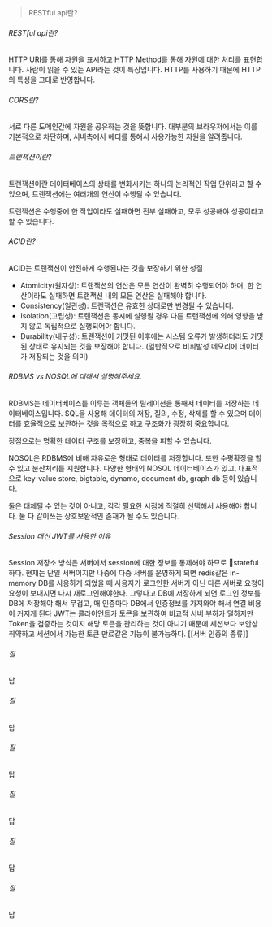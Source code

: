 > RESTful api란?

###### RESTful api란?
HTTP URI를 통해 자원을 표시하고 HTTP Method를 통해 자원에 대한 처리를 표현합니다. 사람이 읽을 수 있는 API라는 것이 특징입니다. HTTP를 사용하기 때문에 HTTP의 특성을 그대로 반영합니다.
###### CORS란?
서로 다른 도메인간에 자원을 공유하는 것을 뜻합니다. 대부분의 브라우저에서는 이를 기본적으로 차단하며, 서버측에서 헤더를 통해서 사용가능한 자원을 알려줍니다.
###### 트랜잭션이란?
트랜잭션이란 데이터베이스의 상태를 변화시키는 하나의 논리적인 작업 단위라고 할 수 있으며, 트랜잭션에는 여러개의 연산이 수행될 수 있습니다.

트랜잭션은 수행중에 한 작업이라도 실패하면 전부 실패하고, 모두 성공해야 성공이라고 할 수 있습니다.
###### ACID란?
ACID는 트랜잭션이 안전하게 수행된다는 것을 보장하기 위한 성질

- Atomicity(원자성): 트랜잭션의 연산은 모든 연산이 완벽히 수행되어야 하며, 한 연산이라도 실패하면 트랜잭션 내의 모든 연산은 실패해야 합니다.
- Consistency(일관성): 트랜잭션은 유효한 상태로만 변경될 수 있습니다.
- Isolation(고립성): 트랜잭션은 동시에 실행될 경우 다른 트랜잭션에 의해 영향을 받지 않고 독립적으로 실행되어야 합니다.
- Durability(내구성): 트랜잭션이 커밋된 이후에는 시스템 오류가 발생하더라도 커밋된 상태로 유지되는 것을 보장해야 합니다. (일반적으로 비휘발성 메모리에 데이터가 저장되는 것을 의미)
###### RDBMS vs NOSQL에 대해서 설명해주세요.
RDBMS는 데이터베이스를 이루는 객체들의 릴레이션을 통해서 데이터를 저장하는 데이터베이스입니다. SQL을 사용해 데이터의 저장, 질의, 수정, 삭제를 할 수 있으며 데이터를 효율적으로 보관하는 것을 목적으로 하고 구조화가 굉장히 중요합니다.

장점으로는 명확한 데이터 구조를 보장하고, 중복을 피할 수 있습니다.

NOSQL은 RDBMS에 비해 자유로운 형태로 데이터를 저장합니다. 또한 수평확장을 할 수 있고 분산처리를 지원합니다. 다양한 형태의 NOSQL 데이터베이스가 있고, 대표적으로 key-value store, bigtable, dynamo, document db, graph db 등이 있습니다.

둘은 대체될 수 있는 것이 아니고, 각각 필요한 시점에 적절히 선택해서 사용해야 합니다. 둘 다 같이쓰는 상호보완적인 존재가 될 수도 있습니다.
###### Session 대신 JWT를 사용한 이유
Session 저장소 방식은 서버에서 session에 대한 정보를 통제해야 하므로 stateful하다.
현재는 단일 서버이지만 나중에 다중 서버를 운영하게 되면 redis같은 in-memory DB를 사용하게 되었을 때 사용자가 로그인한 서버가 아닌 다른 서버로 요청이 요청이 보내지면 다시 재로그인해야한다. 그렇다고 DB에 저장하게 되면 로그인 정보를 DB에 저장해야 해서 무겁고, 매 인증마다 DB에서 인증정보를 가져와야 해서 연결 비용이 커지게 된다
JWT는 클라이언트가 토큰을 보관하여 비교적 서버 부하가 덜하지만 Token을 검증하는 것이지 해당 토큰을 관리하는 것이 아니기 때문에 세션보다 보안상 취약하고 세션에서 가능한 토큰 만료같은 기능이 불가능하다.
[[서버 인증의 종류]]
###### 질
답
###### 질
답
###### 질
답
###### 질
답
###### 질
답
###### 질
답